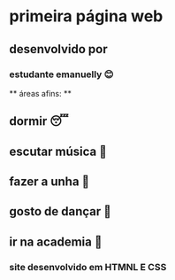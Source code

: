# primeira página web
## desenvolvido por
### estudante emanuelly :blush:
** áreas afins: **
## dormir :sleeping:
## escutar música :musical_note:
## fazer a unha :nail_care:
## gosto de dançar :dancers:
## ir na academia :muscle:
### site desenvolvido em HTMNL E CSS

